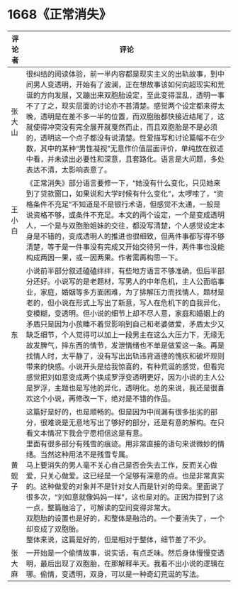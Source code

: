 # 1668《正常消失》

评论者 | 评论 |
|---|---|
张大山|很纠结的阅读体验，前一半内容都是现实主义的出轨故事，到中间男人变透明，开始有了波澜，正在想故事该如何向超现实和荒诞的方向发展，又蹦出来双胞胎设定，至此变得混乱，透明一事不了了之，现实层面的讨论亦不甚清楚。感觉两个设定都来得太晚，透明是在差不多一半的位置，而双胞胎都快接近结尾了，这就使得冲突没有完全展开就戛然而止，而且双胞胎是不是必须的，透明这一个点子都没有说清楚。性爱描写和讨论篇幅不在少数，其中的某种“男性凝视”无意作价值层面评价，单纯放在叙述中看，并未读出必要性和深意，且套路化。语言是大问题，多处表达不清，太影响表意了。
王小白|《正常消失》部分语言要修一下，“她没有什么变化，只见她来到了贷款窗口，如果说和大学时候有什么变化”，太啰嗦了，“资格条件不充足”不知道是不是银行术语，但感觉不太通，一般是说资格不够，或条件不充足。本文的两个设定，一个是变成透明人，一个是与双胞胎姐妹的交往，都没写清楚，个人感觉设定本身是不错的，变成透明人的推进也很细致，但两件事都写得不够清楚，等于是一件事没有完成又开始交待另一件，两件事也没能构成两因一果，或一因两果。作者需再构思一下。
东|小说前半部分叙述磕磕绊绊，有些地方语言不够准确，但后半部分还好。小说写的是老题材，写男人的中年危机，主人公面临事业，家庭，婚姻等多方面困难，为了排解压力而找情人，题材是老的，但小说在形式上写出了新意，写人在危机下的自我异化，变模糊，变透明。但小说的细节上却不尽人意，家庭和婚姻上的矛盾只是因为小孩睡不着觉影响到自己和老婆做爱，矛盾太少又缺乏细节，个人觉得可以加上一段男主在这么大压力下，无缘无故发脾气，摔东西的情节，发泄情绪也不单是做爱这一条。再是找情人时，太平静了，没有写出出轨违背道德的愧疚和破坏规则带来的快感。小说开头是给我惊喜的，有种荒诞的感觉，但看完感觉把刘如意变成两个换成罗浮变透明更好，因为小说的主人公是罗浮，主题也是写他的异化，透明化。总的来说，我还是很喜欢这个小说，再修改一下，绝对是不错的作品。
黄蚬子|这篇好是好的，也是顺畅的。但是因为中间漏有很多拙劣的部分，很难说是无意地写出了够好的部分，还是有意的解构。在只看文本情况下我会宁愿相信这是有意。 <br/> 里面有很多部分有残雪的痕迹。用非常直接的语句来说微妙的情绪。当然这种用法不是残雪专属。 <br/> 马上要消失的男人毫不关心自己是否会失去工作，反而关心做爱，只关心做爱。这已经是一个足够有深意的点。也是非常真实的。这种做爱的对象并不是针对女人而是针对的母亲。里面说了很多次，“刘如意就像妈妈一样”，这也是对的。正因为提到了这一点，整篇融洽了，可解读的空间变得非常大。 <br/> 双胞胎的设置也是好的，和整体是融洽的。一个要消失了，一个却变成了双胞胎。 <br/>整体来说，这篇是好的，但是相对于整体，细节差了不少。
张大麻|一开始是一个偷情故事，说实话，有点乏味。然后身体慢慢变透明，最后出现了双胞胎，在那解释半天。我看不出小说的逻辑在哪。偷情，变透明，双身，可以是一种奇幻荒诞的写法。